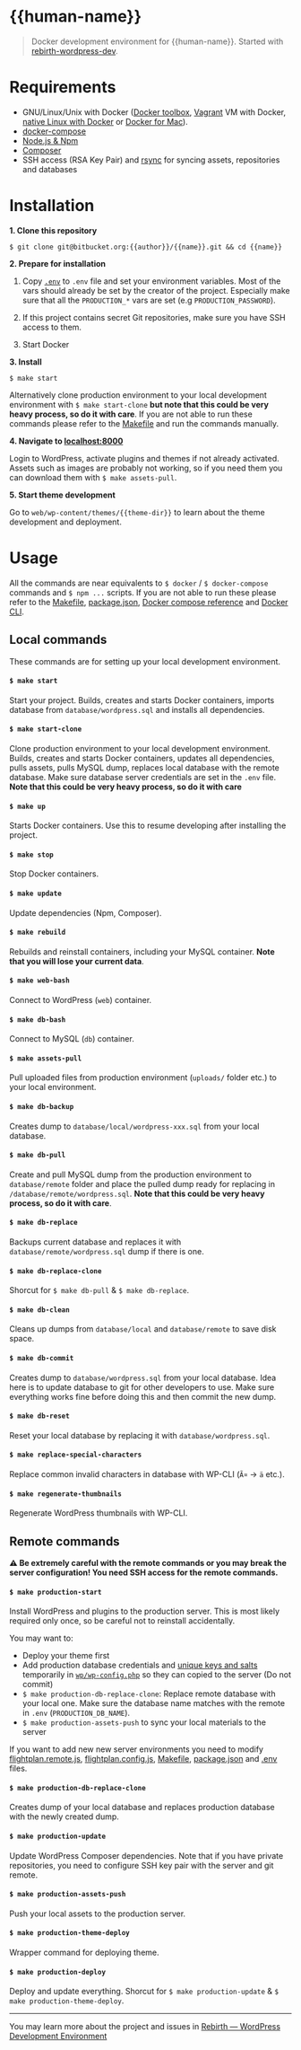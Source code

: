 # {{human-name}}

> Docker development environment for {{human-name}}. Started with [rebirth-wordpress-dev](https://github.com/joonassandell/rebirth-wordpress-dev.git).

# Requirements

- GNU/Linux/Unix with Docker ([Docker toolbox](https://www.docker.com/products/docker-toolbox), [Vagrant](https://www.vagrantup.com/downloads.html) VM with Docker, [native Linux with Docker](http://docs.docker.com/linux/step_one/) or [Docker for Mac](https://docs.docker.com/docker-for-mac/)).
- [docker-compose](https://github.com/docker/compose)
- [Node.js & Npm](http://nodejs.org/)
- [Composer](https://getcomposer.org/)
- SSH access (RSA Key Pair) and [rsync](https://linux.die.net/man/1/rsync) for syncing assets, repositories and databases

# Installation

**1. Clone this repository**

```
$ git clone git@bitbucket.org:{{author}}/{{name}}.git && cd {{name}}
```

**2. Prepare for installation**

1. Copy [`.env`](.env.local) to `.env` file and set your environment variables. Most of the vars should already be set by the creator of the project. Especially make sure that all the `PRODUCTION_*` vars are set (e.g `PRODUCTION_PASSWORD`).

2. If this project contains secret Git repositories, make sure you have SSH access to them.

3. Start Docker

**3. Install**

```
$ make start
```

Alternatively clone production environment to your local development environment with `$ make start-clone` **but note that this could be very heavy process, so do it with care**. If you are not able to run these commands please refer to the [Makefile](Makefile) and run the commands manually.

**4. Navigate to [localhost:8000](http://localhost:8000)**

Login to WordPress, activate plugins and themes if not already activated. Assets such as images are probably not working, so if you need them you can download them with `$ make assets-pull`.

**5. Start theme development**

Go to `web/wp-content/themes/{{theme-dir}}` to learn about the theme development and deployment.

# Usage

All the commands are near equivalents to `$ docker` / `$ docker-compose` commands and `$ npm ...` scripts. If you are not able to run these please refer to the [Makefile](Makefile), [package.json](package.json), [Docker compose reference](https://docs.docker.com/compose/reference) and [Docker CLI](https://docs.docker.com/engine/reference/commandline/).

## Local commands

These commands are for setting up your local development environment.

#### `$ make start`

Start your project. Builds, creates and starts Docker containers, imports database from `database/wordpress.sql` and installs all dependencies.

#### `$ make start-clone`

Clone production environment to your local development environment. Builds, creates and starts Docker containers, updates all dependencies, pulls assets, pulls MySQL dump, replaces local database with the remote database. Make sure database server credentials are set in the `.env` file. **Note that this could be very heavy process, so do it with care**

#### `$ make up`

Starts Docker containers. Use this to resume developing after installing the project.

#### `$ make stop`

Stop Docker containers.

#### `$ make update`

Update dependencies (Npm, Composer).

#### `$ make rebuild`

Rebuilds and reinstall containers, including your MySQL container. **Note that you will lose your current data**.

#### `$ make web-bash`

Connect to WordPress (`web`) container.

#### `$ make db-bash`

Connect to MySQL (`db`) container.

#### `$ make assets-pull`

Pull uploaded files from production environment (`uploads/` folder etc.) to your local environment.

#### `$ make db-backup`

Creates dump to `database/local/wordpress-xxx.sql` from your local database.

#### `$ make db-pull`

Create and pull MySQL dump from the production environment to `database/remote` folder and place the pulled dump ready for replacing in `/database/remote/wordpress.sql`. **Note that this could be very heavy process, so do it with care**.

#### `$ make db-replace`

Backups current database and replaces it with `database/remote/wordpress.sql` dump if there is one.

#### `$ make db-replace-clone`

Shorcut for `$ make db-pull` & `$ make db-replace`.

#### `$ make db-clean`

Cleans up dumps from `database/local` and `database/remote` to save disk space.

#### `$ make db-commit`

Creates dump to `database/wordpress.sql` from your local database. Idea here is to update database to git for other developers to use. Make sure everything works fine before doing this and then commit the new dump.

#### `$ make db-reset`

Reset your local database by replacing it with `database/wordpress.sql`.

#### `$ make replace-special-characters`

Replace common invalid characters in database with WP-CLI (`Ã¤` -> `ä` etc.).

#### `$ make regenerate-thumbnails`

Regenerate WordPress thumbnails with WP-CLI.

## Remote commands

**:warning: Be extremely careful with the remote commands or you may break the server configuration! You need SSH access for the remote commands.**

#### `$ make production-start`

Install WordPress and plugins to the production server. This is most likely required only once, so be careful not to reinstall accidentally.

You may want to:

- Deploy your theme first
- Add production database credentials and [unique keys and salts](https://api.wordpress.org/secret-key/1.1/salt/) temporarily in [`wp/wp-config.php`](wp/wp-config.php) so they can copied to the server (Do not commit)
- `$ make production-db-replace-clone`: Replace remote database with your local one. Make sure the database name matches with the remote in `.env` (`PRODUCTION_DB_NAME`).
- `$ make production-assets-push` to sync your local materials to the server

If you want to add new new server environments you need to modify [flightplan.remote.js](flightplan.remote.js), [flightplan.config.js](flightplan.config.js), [Makefile](Makefile), [package.json](package.json) and [.env](.env) files.

#### `$ make production-db-replace-clone`

Creates dump of your local database and replaces production database with the newly created dump.

#### `$ make production-update`

Update WordPress Composer dependencies. Note that if you have private repositories, you need to configure SSH key pair with the server and git remote.

#### `$ make production-assets-push`

Push your local assets to the production server.

#### `$ make production-theme-deploy`

Wrapper command for deploying theme.

#### `$ make production-deploy`

Deploy and update everything. Shorcut for `$ make production-update` & `$ make production-theme-deploy`.

---

You may learn more about the project and issues in [Rebirth — WordPress Development Environment](https://github.com/joonassandell/rebirth-wordpress-project)
